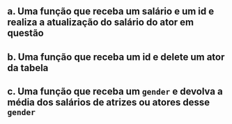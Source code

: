 ## a. Uma função que receba um salário e um id e realiza a atualização do salário do ator em questão



## b. Uma função que receba um id e delete um ator da tabela

## c. Uma função que receba um `gender` e devolva a média dos salários de atrizes ou atores desse `gender`